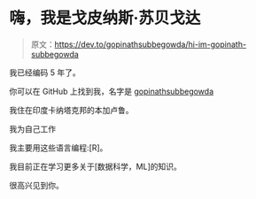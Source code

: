 # 嗨，我是戈皮纳斯·苏贝戈达

> 原文：<https://dev.to/gopinathsubbegowda/hi-im-gopinath-subbegowda>

我已经编码 5 年了。

你可以在 GitHub 上找到我，名字是 [gopinathsubbegowda](https://github.com/gopinathsubbegowda)

我住在印度卡纳塔克邦的本加卢鲁。

我为自己工作

我主要用这些语言编程:[R]。

我目前正在学习更多关于[数据科学，ML]的知识。

很高兴见到你。
